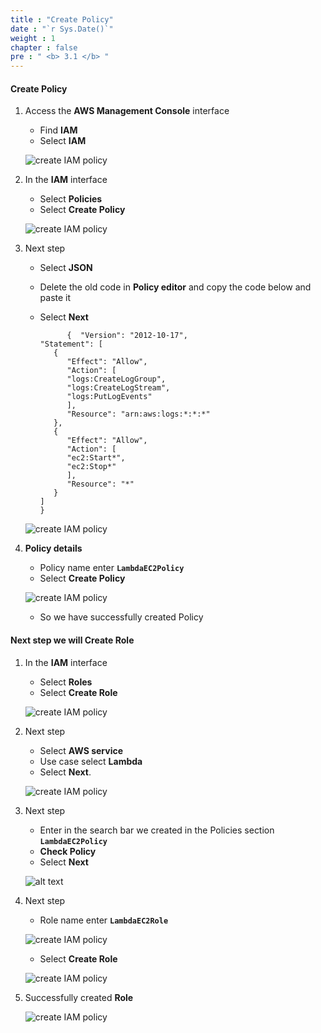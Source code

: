 ```yaml
---
title : "Create Policy"
date : "`r Sys.Date()`"
weight : 1
chapter : false
pre : " <b> 3.1 </b> "
---
```


#### Create Policy

1. Access the **AWS Management Console** interface

   - Find **IAM**
   - Select **IAM**

   ![create IAM policy](/aws-fcj-workshop01/images/3-CreateIAMPolicy-Role/0001.png?width=90pc)

2. In the **IAM** interface

   - Select **Policies**
   - Select **Create Policy**

   ![create IAM policy](/aws-fcj-workshop01/images/3-CreateIAMPolicy-Role/0002.png?width=90pc)

3. Next step

   - Select **JSON**
   - Delete the old code in **Policy editor** and copy the code below and paste it
   - Select **Next**

               {  "Version": "2012-10-17",
         "Statement": [
            {
               "Effect": "Allow",
               "Action": [
               "logs:CreateLogGroup",
               "logs:CreateLogStream",
               "logs:PutLogEvents"
               ],
               "Resource": "arn:aws:logs:*:*:*"
            },
            {
               "Effect": "Allow",
               "Action": [
               "ec2:Start*",
               "ec2:Stop*"
               ],
               "Resource": "*"
            }
         ]
         }


   

   ![create IAM policy](/aws-fcj-workshop01/images/3-CreateIAMPolicy-Role/0003.png?width=90pc)

4. **Policy details**

   - Policy name enter **```LambdaEC2Policy```**
   - Select **Create Policy**

   ![create IAM policy](/aws-fcj-workshop01/images/3-CreateIAMPolicy-Role/0004.png?width=90pc)

   - So we have successfully created Policy

#### Next step we will Create Role

1. In the **IAM** interface
   
   - Select **Roles**
   - Select **Create Role**

   ![create IAM policy](/aws-fcj-workshop01/images/3-CreateIAMPolicy-Role/0005.png?width=90pc)

2. Next step

   - Select **AWS service**
   - Use case select **Lambda**
   - Select **Next**.

   ![create IAM policy](/aws-fcj-workshop01/images/3-CreateIAMPolicy-Role/0006.png?width=90pc)

3. Next step

   - Enter in the search bar we created in the Policies section **```LambdaEC2Policy```**
   - **Check Policy**
   - Select **Next**

   ![alt text](/images/3-CreateIAMPolicy-Role/0007.png?width=90pc)

4. Next step

   - Role name enter  **```LambdaEC2Role```**

   ![create IAM policy](/aws-fcj-workshop01/images/3-CreateIAMPolicy-Role/0008.png?width=90pc)

   
   - Select **Create Role**

   ![create IAM policy](/aws-fcj-workshop01/images/3-CreateIAMPolicy-Role/0009.png?width=90pc)

5. Successfully created **Role**

   ![create IAM policy](/aws-fcj-workshop01/images/3-CreateIAMPolicy-Role/0010.png?width=90pc)